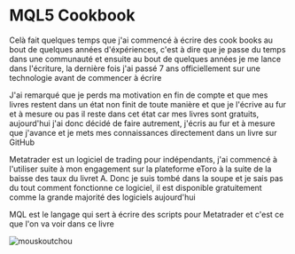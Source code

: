 # MQL5 Cookbook

Celà fait quelques temps que j'ai commencé à écrire des cook books au bout de quelques années d'éxpériences, c'est à dire que je passe du temps dans une communauté et ensuite au bout de quelques années je me lance dans l'écriture, la dernière fois j'ai passé 7 ans officiellement sur une technologie avant de commencer à écrire

J'ai remarqué que je perds ma motivation en fin de compte et que mes livres restent dans un état non finit de toute manière et que je l'écrive au fur et à mesure ou pas il reste dans cet état car mes livres sont gratuits, aujourd'hui j'ai donc décidé de faire autrement, j'écris au fur et à mesure que j'avance et je mets mes connaissances directement dans un livre sur GitHub

Metatrader est un logiciel de trading pour indépendants, j'ai commencé à l'utiliser suite à mon engagement sur la plateforme eToro à la suite de la baisse des taux du livret A. Donc je suis tombé dans la soupe et je sais pas du tout comment fonctionne ce logiciel, il est disponible gratuitement comme la grande majorité des logiciels aujourd'hui

MQL est le langage qui sert à écrire des scripts pour Metatrader et c'est ce que l'on va voir dans ce livre

![mouskoutchou](mouskoutchou.png)

